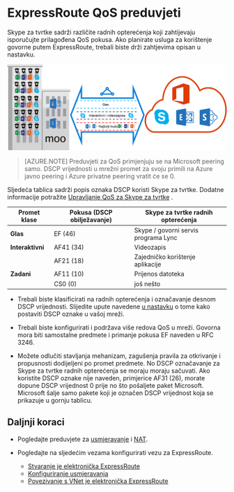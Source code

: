 <properties
   pageTitle="QoS preduvjeti za ExpressRoute | Microsoft Azure"
   description="Ova stranica sadrži preduvjetima za konfiguriranje i upravljanje QoS za ExpressRoute krugova."
   documentationCenter="na"
   services="expressroute"
   authors="cherylmc"
   manager="carmonm"
   editor=""/>
<tags
   ms.service="expressroute"
   ms.devlang="na"
   ms.topic="get-started-article"
   ms.tgt_pltfrm="na"
   ms.workload="infrastructure-services"
   ms.date="10/10/2016"
   ms.author="cherylmc"/>

# <a name="expressroute-qos-requirements"></a>ExpressRoute QoS preduvjeti

Skype za tvrtke sadrži različite radnih opterećenja koji zahtijevaju isporučujte prilagođena QoS pokusa. Ako planirate usluga za korištenje govorne putem ExpressRoute, trebali biste drži zahtjevima opisan u nastavku.

![](./media/expressroute-qos/expressroute-qos.png)

>[AZURE.NOTE] Preduvjeti za QoS primjenjuju se na Microsoft peering samo. DSCP vrijednosti u mrežni promet za svoju primili na Azure javno peering i Azure privatne peering vratit će se 0. 

Sljedeća tablica sadrži popis oznaka DSCP koristi Skype za tvrtke. Dodatne informacije potražite [Upravljanje QoS za Skype za tvrtke](https://technet.microsoft.com/library/gg405409.aspx) .

| **Promet klase** | **Pokusa (DSCP obilježavanje)** | **Skype za tvrtke radnih opterećenja** |
|---|---|---|
| **Glas** | EF (46) | Skype / govorni servis programa Lync |
| **Interaktivni** | AF41 (34) | Videozapis |
|   | AF21 (18) | Zajedničko korištenje aplikacije | 
| **Zadani** | AF11 (10) | Prijenos datoteka|
|   | CS0 (0) | još nešto| 


- Trebali biste klasificirati na radnih opterećenja i označavanje desnom DSCP vrijednosti. Slijedite upute navedene [u nastavku](https://technet.microsoft.com/library/gg405409.aspx) o tome kako postaviti DSCP oznake u vašoj mreži.

- Trebali biste konfigurirati i podržava više redova QoS u mreži. Govorna mora biti samostalne predmete i primanje pokusa EF naveden u RFC 3246. 

- Možete odlučiti stavljanja mehanizam, zagušenja pravila za otkrivanje i propusnosti dodijeljeni po promet predmete. No DSCP označavanje za Skype za tvrtke radnih opterećenja se moraju moraju sačuvati. Ako koristite DSCP oznake nije naveden, primjerice AF31 (26), morate dopune DSCP vrijednost 0 prije no što pošaljete paket Microsoft. Microsoft šalje samo pakete koji je označen DSCP vrijednost koja se prikazuje u gornju tablicu. 

## <a name="next-steps"></a>Daljnji koraci

- Pogledajte preduvjete za [usmjeravanje](expressroute-routing.md) i [NAT](expressroute-nat.md).
- Pogledajte na sljedećim vezama konfigurirati vezu za ExpressRoute.

    - [Stvaranje je elektronička ExpressRoute](expressroute-howto-circuit-classic.md)
    - [Konfiguriranje usmjeravanja](expressroute-howto-routing-classic.md)
    - [Povezivanje s VNet je elektronička ExpressRoute](expressroute-howto-linkvnet-classic.md)
